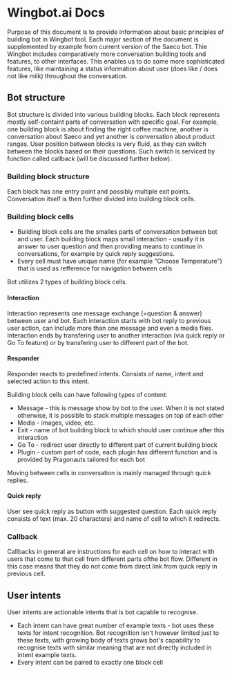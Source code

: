 # Wingbot.ai Docs

Purpose of this document is to provide information about basic principles of building bot in Wingbot tool.
Each major section of the document is supplemented by example from current version of the Saeco bot.
Thie Wingbot includes comparatively more conversation building tools and features, to other interfaces. This enables us to do some more sophisticated features, like maintaining a status information about user (does like / does not like milk) throughout the conversation.

## Bot structure

Bot structure is divided into various building blocks. Each block represents mostly self-containt parts of conversation with specific goal. For example, one building block is about finding the right coffee machine, another is conversation about Saeco and yet another is conversation about product ranges.
User position between blocks is very fluid, as they can switch between the blocks based on their questions. Such switch is serviced by function called callback (will be discussed further below).

### Building block structure

Each block has one entry point and possibly multiple exit points. Conversation itself is then further divided into building block cells.

### Building block cells

* Building block cells are the smalles parts of conversation between bot and user. Each building block maps small interaction - usually it is answer to user question and then providing means to continue in conversations, for example by quick reply suggestions.
* Every cell must have unique name (for example "Choose Temperature") that is used as refference for navigation between cells

Bot utilizes 2 types of building block cells.

#### Interaction

Interaction represents one message exchange (=question & answer) between user and bot. Each interaction starts with bot reply to previous user action, can include more than one message and even a media files. Interaction ends by transfering user to another interaction (via quick reply or Go To feature) or by transfering user to different part of the bot.

#### Responder

Responder reacts to predefined intents. Consists of name, intent and selected action to this intent.


Building block cells can have following types of content:

* Message - this is message show by bot to the user. When it is not stated otherwise, it is possible to stack multiple messages on top of each other
* Media - images, video, etc.
* Exit - name of bot building block to which should user continue after this interaction
* Go To - redirect user directly to different part of current building block
* Plugin - custom part of code, each plugin has different function and is provided by Pragonauts tailored for each bot

Moving between cells in conversation is mainly managed through quick replies.

#### Quick reply

User see quick reply as button with suggested question.
Each quick reply consists of text (max. 20 characters) and name of cell to which it redirects.

### Callback

Callbacks in general are instructions for each cell on how to interact with users that come to that cell from different parts ofthe bot flow. Different in this case means that they do not come from direct link from quick reply in previous cell.

## User intents

User intents are actionable intents that is bot capable to recognise.

* Each intent can have great number of example texts - bot uses these texts for intent recognition. Bot recognition isn't however limited just to these texts, with growing body of texts grows bot's capability to recognise texts with similar meaning that are not directly included in intent example texts.
* Every intent can be paired to exactly one block cell






